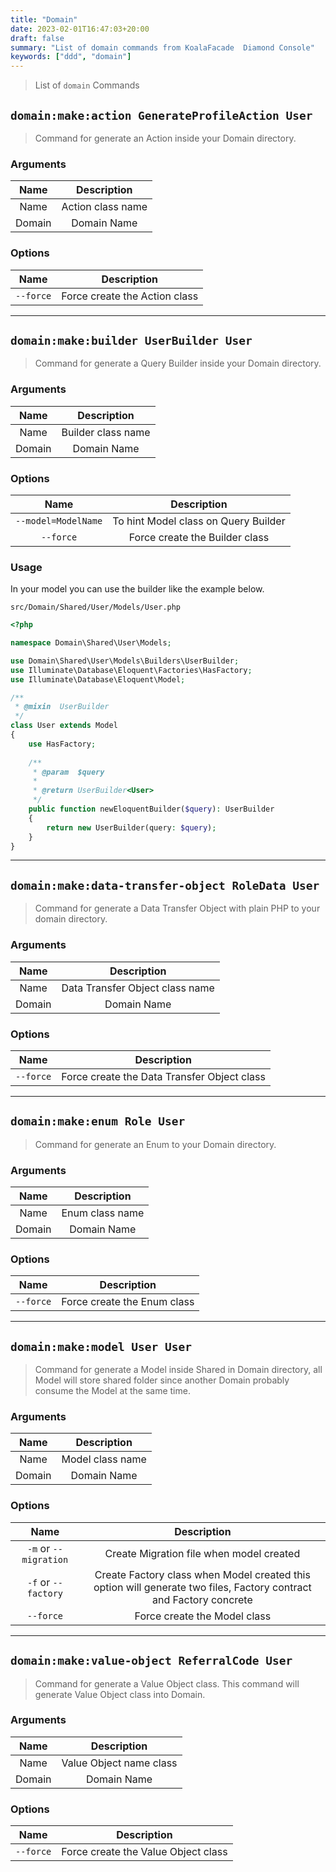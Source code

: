 ```yaml
---
title: "Domain"
date: 2023-02-01T16:47:03+20:00
draft: false
summary: "List of domain commands from KoalaFacade  Diamond Console"
keywords: ["ddd", "domain"]
---
```


> List of `domain` Commands

## `domain:make:action GenerateProfileAction User`

> Command for generate an Action inside your Domain directory.

### Arguments

|  Name  |    Description    |
|:------:|:-----------------:|
|  Name  | Action class name |
| Domain |    Domain Name    |

### Options

|         Name         |            Description             |
|:--------------------:|:----------------------------------:|
|      `--force`       |   Force create the Action class    |

---

## `domain:make:builder UserBuilder User`

> Command for generate a Query Builder inside your Domain directory.

### Arguments

|  Name  |    Description     |
|:------:|:------------------:|
|  Name  | Builder class name |
| Domain |    Domain Name     |

### Options

|        Name         |             Description              |
|:-------------------:|:------------------------------------:|
| `--model=ModelName` | To hint Model class on Query Builder |
|      `--force`      |    Force create the Builder class    |

### Usage

In your model you can use the builder like the example below.

`src/Domain/Shared/User/Models/User.php`

```php
<?php

namespace Domain\Shared\User\Models;

use Domain\Shared\User\Models\Builders\UserBuilder;
use Illuminate\Database\Eloquent\Factories\HasFactory;
use Illuminate\Database\Eloquent\Model;

/**
 * @mixin  UserBuilder
 */
class User extends Model
{
    use HasFactory;
    
    /**
     * @param  $query
     * 
     * @return UserBuilder<User>
     */
    public function newEloquentBuilder($query): UserBuilder
    {
        return new UserBuilder(query: $query);
    }
}
```

---

## `domain:make:data-transfer-object RoleData User`

> Command for generate a Data Transfer Object with plain PHP to your domain directory.

### Arguments

|  Name  |           Description           |
|:------:|:-------------------------------:|
|  Name  | Data Transfer Object class name |
| Domain |           Domain Name           |

### Options

|   Name    |                 Description                 |
|:---------:|:-------------------------------------------:|
| `--force` | Force create the Data Transfer Object class |

---

## `domain:make:enum Role User`

> Command for generate an Enum to your Domain directory.

### Arguments

|  Name  |   Description   |
|:------:|:---------------:|
|  Name  | Enum class name |
| Domain |   Domain Name   |

### Options

|   Name    |         Description         |
|:---------:|:---------------------------:|
| `--force` | Force create the Enum class |

---

## `domain:make:model User User`

> Command for generate a Model inside Shared in Domain directory, all Model will store shared folder since another Domain probably consume the Model at the same time.

### Arguments

|  Name  |   Description    |
|:------:|:----------------:|
|  Name  | Model class name |
| Domain |   Domain Name    |

### Options

|         Name          |                                                       Description                                                        |
|:---------------------:|:------------------------------------------------------------------------------------------------------------------------:|
| `-m` or `--migration` |                                         Create Migration file when model created                                         |
|  `-f` or `--factory`  | Create Factory class when Model created this option will generate two files, Factory contract and Factory concrete |
|      `--force`      |                                               Force create the Model class                                               |

---

## `domain:make:value-object ReferralCode User`

> Command for generate a Value Object class. This command will generate Value Object class into Domain.

### Arguments

|  Name  |         Description         |
|:------:|:---------------------------:|
|  Name  |   Value Object name class   |
| Domain |         Domain Name         |

### Options

|   Name    |               Description               |
|:---------:|:---------------------------------------:|
| `--force` |   Force create the Value Object class   |
